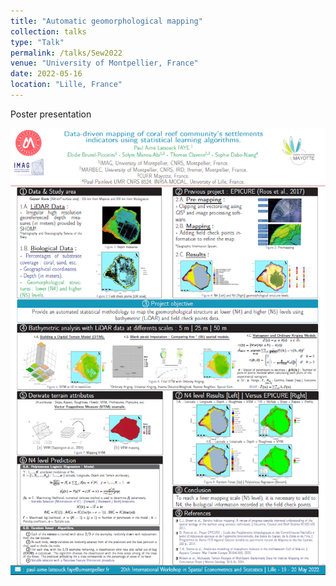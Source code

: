 ```yaml
---
title: "Automatic geomorphological mapping"
collection: talks
type: "Talk"
permalink: /talks/Sew2022
venue: "University of Montpellier, France"
date: 2022-05-16
location: "Lille, France"
---
```


Poster presentation

![20th International Workshop in Spatial Econometrics and Statistics](https://github.com/latsouckfaye/faye-paul.github.io/blob/master/images/posterSEW.png?raw=true)

